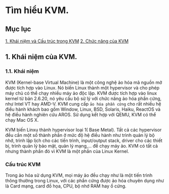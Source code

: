# Tìm hiểu KVM.
## Mục lục 
[1. Khái niệm và Cấu trúc trong KVM](#tongquan)
[2. Chức năng của KVM](#chucnang)



## 1. Khái niệm của KVM.

### 1.1. Khái niệm 
KVM (Kernel-base Virtual Machine) là một công nghệ ảo hóa mã nguồn mở được tích hợp vào Linux. Nó biến Linux thành một hypervisor và cho phép máy chủ có thể chạy nhiều máy ảo độc lập.
KVM được tích hợp vào linux kernel từ bản 2.6.20, nó yêu cầu bộ sử lý với chức năng ảo hóa phần cứng, như Intel VT hay AMD-V.
KVM cung cấp `ảo hóa phần cứng` cho rất nhiều hệ điều hành khách bao gồm Window, Linux, BSD, Solaris, Haiku, ReactOS và hệ điều hành nghiên cứu AROS. Sử dụng kết hợp với QEMU, KVM có thể chạy Mac OS X.

KVM biến Linxu thành hypervisor loại 1( Base Metal). Tất cả các hypervisor đều cần một số thành phần ở mức độ hệ điều hành như trình quản lý bộ nhớ, trình lập lịch cho các tiến trình, input/output stack, driver cho các thiết bị, trình quản lý bảo mật, quản lý mạng,... để chạy máy ảo. KVM có tất cả nhưng thành phần đó vì KVM là một phần của Linux Kernel.


### Cấu trúc KVM
Trong ảo hóa sử dụng KVM, mọi máy ảo đều chạy như là một tiến trình thông thường trong Linux, với các phần cứng được ảo hóa chuyên dụng như là Card mạng, card đồ họa, CPU, bộ nhớ RAM hay ổ cứng.

